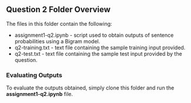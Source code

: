 ## Question 2 Folder Overview

The files in this folder contain the following:

- assignment1-q2.ipynb - script used to obtain outputs of sentence probabilities using a Bigram model.
- q2-training.txt - text file containing the sample training input provided.
- q2-test.txt - text file containing the sample test input provided by the question.

### Evaluating Outputs
To evaluate the outputs obtained, simply clone this folder and run the **assignment1-q2.ipynb** file.
